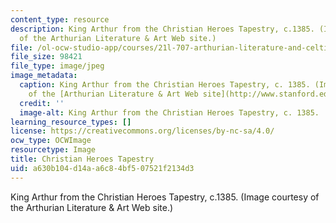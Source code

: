 ```yaml
---
content_type: resource
description: King Arthur from the Christian Heroes Tapestry, c.1385. (Image courtesy
  of the Arthurian Literature & Art Web site.)
file: /ol-ocw-studio-app/courses/21l-707-arthurian-literature-and-celtic-colonization-spring-2005/a630b104d14aa6c84bf507521f2134d3_21l-707s05.jpg
file_size: 98421
file_type: image/jpeg
image_metadata:
  caption: King Arthur from the Christian Heroes Tapestry, c. 1385. (Image courtesy
    of the [Arthurian Literature & Art Web site](http://www.stanford.edu/class/engl165b/).)
  credit: ''
  image-alt: King Arthur from the Christian Heroes Tapestry, c. 1385.
learning_resource_types: []
license: https://creativecommons.org/licenses/by-nc-sa/4.0/
ocw_type: OCWImage
resourcetype: Image
title: Christian Heroes Tapestry
uid: a630b104-d14a-a6c8-4bf5-07521f2134d3
---
```

King Arthur from the Christian Heroes Tapestry, c.1385. (Image courtesy of the Arthurian Literature & Art Web site.)
